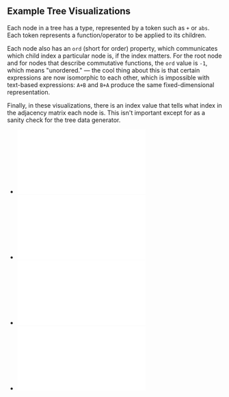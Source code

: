 ## Example Tree Visualizations

Each node in a tree has a type, represented by a token such as `+` or `abs`.
Each token represents a function/operator to be applied to its children.

Each node also has an `ord` (short for order) property, which communicates
which child index a particular node is, if the index matters. For the root node
and for nodes that describe commutative functions, the `ord` value is `-1`,
which means "unordered." — the cool thing about this is that certain expressions
are now isomorphic to each other, which is impossible with text-based expressions:
`A+B` and `B+A` produce the same fixed-dimensional representation.

Finally, in these visualizations, there is an index value that tells what index
in the adjacency matrix each node is. This isn't important except for as a
sanity check for the tree data generator.

* ![addition.pdf](/viz/addition.pdf)
* ![division_abs.pdf](/viz/division_abs.pdf)
* ![multiplication.pdf](/viz/multiplication.pdf)
* ![mult_subtract.pdf](/viz/mult_subtract.pdf)
